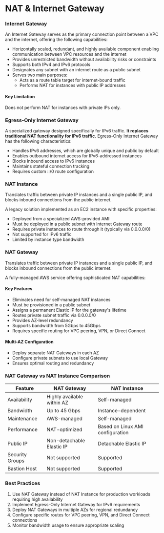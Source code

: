 # NAT & Internet Gateway

### Internet Gateway

An Internet Gateway serves as the primary connection point between a VPC and the internet, offering the following capabilities:

* Horizontally scaled, redundant, and highly available component enabling communication between VPC resources and the internet
* Provides unrestricted bandwidth without availability risks or constraints
* Supports both IPv4 and IPv6 protocols
* Designates any subnet with an internet route as a public subnet
* Serves two main purposes:
  * Acts as a route table target for internet-bound traffic
  * Performs NAT for instances with public IP addresses

#### Key Limitation

Does not perform NAT for instances with private IPs only.

### Egress-Only Internet Gateway

A specialized gateway designed specifically for IPv6 traffic. **It replaces traditional NAT functionality for IPv6 traffic.** Egress-Only Internet Gateway has the following characteristics:&#x20;

* Handles IPv6 addresses, which are globally unique and public by default
* Enables outbound internet access for IPv6-addressed instances
* Blocks inbound access to IPv6 instances
* Maintains stateful connection tracking
* Requires custom ::/0 route configuration

### NAT Instance

Translates traffic between private IP instances and a single public IP, and blocks inbound connections from the public internet.

A legacy solution implemented as an EC2 instance with specific properties:

* Deployed from a specialized AWS-provided AMI
* Must be deployed in a public subnet with Internet Gateway route
* Requires private instances to route through it (typically via 0.0.0.0/0)
* Not supported for IPv6 traffic
* Limited by instance type bandwidth

### NAT Gateway

Translates traffic between private IP instances and a single public IP, and blocks inbound connections from the public internet.

A fully-managed AWS service offering sophisticated NAT capabilities:

#### Key Features

* Eliminates need for self-managed NAT instances
* Must be provisioned in a public subnet
* Assigns a permanent Elastic IP for the gateway's lifetime
* Routes private subnet traffic via 0.0.0.0/0
* Provides AZ-level redundancy
* Supports bandwidth from 5Gbps to 45Gbps
* Requires specific routing for VPC peering, VPN, or Direct Connect

#### Multi-AZ Configuration

* Deploy separate NAT Gateways in each AZ
* Configure private subnets to use local Gateway
* Ensures optimal routing and redundancy

### NAT Gateway vs NAT Instance Comparison

| Feature         | NAT Gateway                | NAT Instance                     |
| --------------- | -------------------------- | -------------------------------- |
| Availability    | Highly available within AZ | Self-managed                     |
| Bandwidth       | Up to 45 Gbps              | Instance-dependent               |
| Maintenance     | AWS-managed                | Self-managed                     |
| Performance     | NAT-optimized              | Based on Linux AMI configuration |
| Public IP       | Non-detachable Elastic IP  | Detachable Elastic IP            |
| Security Groups | Not supported              | Supported                        |
| Bastion Host    | Not supported              | Supported                        |

### Best Practices

1. Use NAT Gateway instead of NAT Instance for production workloads requiring high availability
2. Implement Egress-Only Internet Gateway for IPv6 requirements
3. Deploy NAT Gateways in multiple AZs for regional redundancy
4. Configure specific routes for VPC peering, VPN, and Direct Connect connections
5. Monitor bandwidth usage to ensure appropriate scaling
